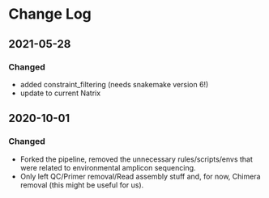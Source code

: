 # Change Log

## 2021-05-28
### Changed
- added constraint_filtering (needs snakemake version 6!)
- update to current Natrix

## 2020-10-01

### Changed
- Forked the pipeline, removed the unnecessary rules/scripts/envs that were related
  to environmental amplicon sequencing.
- Only left QC/Primer removal/Read assembly stuff and, for now, Chimera removal (this might be useful for us).

